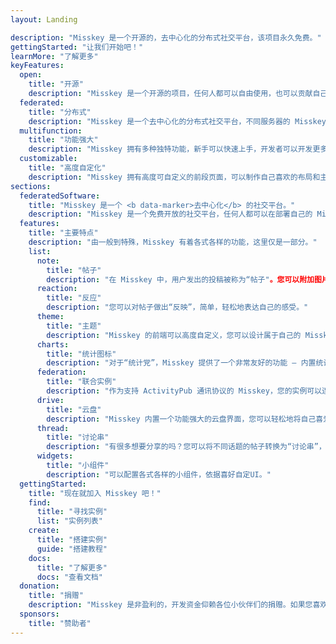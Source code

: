 ```yaml
---
layout: Landing

description: "Misskey 是一个开源的，去中心化的分布式社交平台，该项目永久免费。"
gettingStarted: "让我们开始吧！"
learnMore: "了解更多"
keyFeatures:
  open:
    title: "开源"
    description: "Misskey 是一个开源的项目，任何人都可以自由使用，也可以贡献自己的一份力量来修补源码"
  federated:
    title: "分布式"
    description: "Misskey 是一个去中心化的分布式社交平台，不同服务器的 Misskey 实例可以连结在一起，共享帖子。"
  multifunction:
    title: "功能强大"
    description: "Misskey 拥有多种独特功能，新手可以快速上手，开发者可以开发更多进阶功能。"
  customizable:
    title: "高度自定化"
    description: "Misskey 拥有高度可自定义的前段页面，可以制作自己喜欢的布局和主题。"
sections:
  federatedSoftware:
    title: "Misskey 是一个 <b data-marker>去中心化</b> 的社交平台。"
    description: "Misskey 是一个免费开放的社交平台，任何人都可以在部署自己的 Misskey 服务器。一台运行 Misskey 的服务器称为“实例”，现在，全球已有数百上千个 Misskey 实例。Misskey 最重要的特性是其又称为 <b data-marker>ActivityPub</b> 的分布式通讯协议，无论在哪台实例中，用户都可以与其他支持 ActivityPub 的实例（例如 Mastodon、PixelFed、PeerTube 等等）进行互动。使用者可以自定 Misskey 主题，每台实例都有着不同的使用群体，语言，兴趣爱好等等，寻找适合自己的实例或搭建自己的实例也是一种乐趣。"
  features:
    title: "主要特点"
    description: "由一般到特殊，Misskey 有着各式各样的功能，这里仅是一部分。"
    list:
      note:
        title: "帖子"
        description: "在 Misskey 中，用户发出的投稿被称为“帖子"。您可以附加图片，视频，音频或其他任何文件，还可以引用其他的帖子。"
      reaction:
        title: "反应"
        description: "您可以对帖子做出“反映”，简单，轻松地表达自己的感受。"
      theme:
        title: "主题"
        description: "Misskey 的前端可以高度自定义，您可以设计属于自己的 Misskey。"
      charts:
        title: "统计图标"
        description: "对于“统计党”，Misskey 提供了一个非常友好的功能 — 内置统计图标，将实例信息视觉化。"
      federation:
        title: "联合实例"
        description: "作为支持 ActivityPub 通讯协议的 Misskey，您的实例可以连结到其他支持该协议的实例，不仅限于 Missky～"
      drive:
        title: "云盘"
        description: "Misskey 内置一个功能强大的云盘界面，您可以轻松地将自己喜爱的图片整理到云盘中，并且可以与他人共享。"
      thread:
        title: "讨论串"
        description: "有很多想要分享的吗？您可以将不同话题的帖子转换为“讨论串”，然后可以继续在特定话题上畅所欲言。"
      widgets:
        title: "小组件"
        description: "可以配置各式各样的小组件，依据喜好自定UI。"
  gettingStarted:
    title: "现在就加入 Misskey 吧！"
    find:
      title: "寻找实例"
      list: "实例列表"
    create:
      title: "搭建实例"
      guide: "搭建教程"
    docs:
      title: "了解更多"
      docs: "查看文档"
  donation:
    title: "捐赠"
    description: "Misskey 是非盈利的，开发资金仰赖各位小伙伴们的捐赠。如果您喜欢 Misskey，请考虑支持我让开发得以延续。"
  sponsors:
    title: "赞助者"
---
```


<!--
<style>
	.ai {
		display: none;
	}
	.screenshot.desktop {
		content: url("/screenshot-desktop-en.png");
	}
	.screenshot.mobile {
		content: url("/screenshot-mobile-en.png");
	}
	.widgets {
		content: url("/top-features-widgets-en.png");
	}
</style>
-->
